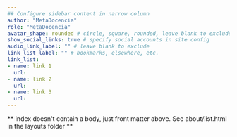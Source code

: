 ```yaml
---
## Configure sidebar content in narrow column
author: "MetaDocencia"
role: "MetaDocencia"
avatar_shape: rounded # circle, square, rounded, leave blank to exclude
show_social_links: true # specify social accounts in site config
audio_link_label: "" # leave blank to exclude
link_list_label: "" # bookmarks, elsewhere, etc.
link_list:
- name: link 1
  url: 
- name: link 2
  url: 
- name: link 3
  url: 
---
```


** index doesn't contain a body, just front matter above.
See about/list.html in the layouts folder **